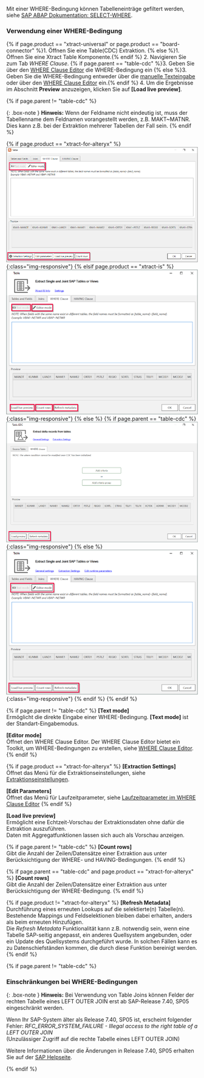 Mit einer WHERE-Bedingung können Tabelleneinträge gefiltert werden, siehe [SAP ABAP Dokumentation: SELECT-WHERE](https://help.sap.com/doc/abapdocu_750_index_htm/7.50/de-de/abapwhere.htm).

### Verwendung einer WHERE-Bedingung

{% if page.product == "xtract-universal" or page.product == "board-connector" %}1. Öffnen Sie eine Table(CDC) Extraktion. {% else %}1. Öffnen Sie eine Xtract Table Komponente.{% endif %}
2. Navigieren Sie zum Tab *WHERE Clause*.
{% if page.parent == "table-cdc" %}3. Geben Sie über den [WHERE Clause Editor](#where-clause-editor) die WHERE-Bedingung ein {% else %}3. Geben Sie die WHERE-Bedingung entweder über die [manuelle Texteingabe](#syntax-der-where-bedingung) oder über den [WHERE Clause Editor](#where-clause-editor) ein.{% endif %}
4. Um die Ergebnisse im Abschnitt **Preview** anzuzeigen, klicken Sie auf **[Load live preview]**.

{% if page.parent != "table-cdc" %}

{: .box-note }
**Hinweis:** Wenn der Feldname nicht eindeutig ist, muss der Tabellenname dem Feldnamen vorangestellt werden, z.B. MAKT~MATNR. Dies kann z.B. bei der Extraktion mehrerer Tabellen der Fall sein.
{% endif %}

{% if page.product == "xtract-for-alteryx" %}
![Extraction-Settings-01](/img/content/xfa/Table-Extraction-Where-Clause.png){:class="img-responsive"}
{% elsif page.product == "xtract-is" %}
![Extraction-Settings-01](/img/content/xis/Table-Extraction-Where-Clause.png){:class="img-responsive"}
{% else %}
{% if page.parent == "table-cdc" %}
![Extraction-Settings-01](/img/content/tablecdc/Table-Extraction-Where-Clause.png){:class="img-responsive"}
{% else %}
![Extraction-Settings-01](/img/content/xu/Table-Extraction-Where-Clause.png){:class="img-responsive"}
{% endif %} {% endif %}

{% if page.parent != "table-cdc" %}
**[Text mode]** <br>
Ermöglicht die direkte Eingabe einer WHERE-Bedingung. **[Text mode]** ist der Standart-Eingabemodus.

**[Editor mode]** <br>
Öffnet den WHERE Clause Editor. Der WHERE Clause Editor bietet ein Toolkit, um WHERE-Bedingungen zu erstellen, siehe [WHERE Clause Editor](#where-clause-editor).
{% endif %}

{% if page.product == "xtract-for-alteryx" %}
**[Extraction Settings]** <br>
Öffnet das Menü für die Extraktionseinstellungen, siehe [Extraktionseinstellungen](./extraktionseinstellungen).

**[Edit Parameters]** <br>
Öffnet das Menü für Laufzeitparameter, siehe [Laufzeitparameter im WHERE Clause Editor](##laufzeitparameter-im-where-clause-editor)
{% endif %}

**[Load live preview]** <br>
Ermöglicht eine Echtzeit-Vorschau der Extraktionsdaten ohne dafür die Extraktion auszuführen. <br>
Daten mit Aggregatfunktionen lassen sich auch als Vorschau anzeigen. 

{% if page.parent != "table-cdc" %}
**[Count rows]** <br>
Gibt die Anzahl der Zeilen/Datensätze einer Extraktion aus unter Berücksichtigung der WHERE- und HAVING-Bedingungen. 
{% endif %}

{% if page.parent == "table-cdc" and page.product == "xtract-for-alteryx" %}
**[Count rows]** <br>
Gibt die Anzahl der Zeilen/Datensätze einer Extraktion aus unter Berücksichtigung der WHERE-Bedingung. 
{% endif %}

{% if page.product != "xtract-for-alteryx" %}
**[Refresh Metadata]** <br>
Durchführung eines erneuten Lookups auf die selektierte(n) Tabelle(n). Bestehende Mappings und Feldselektionen bleiben dabei erhalten, anders als beim erneuten Hinzufügen.<br>
Die *Refresh Metadata* Funktionalität kann z.B. notwendig sein, wenn eine Tabelle SAP-seitig angepasst, ein anderes Quellsystem angebunden, oder ein Update des Quellsystems durchgeführt wurde. In solchen Fällen kann es zu Datenschiefständen kommen, die durch diese Funktion bereinigt werden.   
{% endif %}

<!--- Open TableCDC condition-->
{% if page.parent != "table-cdc" %}
### Einschränkungen bei WHERE-Bedingungen

{: .box-note }
**Hinweis:** 
Bei Verwendung von Table Joins können Felder der rechten Tabelle eines LEFT OUTER JOIN erst ab SAP-Release 7.40, SP05 eingeschränkt werden. <br>

Wenn Ihr SAP-System älter als Release 7.40, SP05 ist, erscheint folgender Fehler:
*RFC_ERROR_SYSTEM_FAILURE - Illegal access to the right table of a LEFT OUTER JOIN*<br>
(Unzulässiger Zugriff auf die rechte Tabelle eines LEFT OUTER JOIN)

Weitere Informationen über die Änderungen in Release 7.40, SP05 erhalten Sie auf der [SAP Helpseite](https://help.sap.com/doc/abapdocu_750_index_htm/7.50/de-DE/abennews-740_sp05-open_sql.htm#!ABAP_MODIFICATION_5@5@).
<!--- Close TableCDC condition-->
{% endif %}